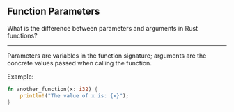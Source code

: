 ## Function Parameters

What is the difference between parameters and arguments in Rust functions?

---

Parameters are variables in the function signature; arguments are the concrete values passed when calling the function.

Example:
```rust
fn another_function(x: i32) {
    println!("The value of x is: {x}");
}
```

